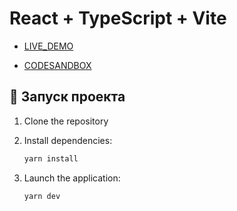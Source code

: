 # React + TypeScript + Vite

* [LIVE_DEMO](https://kulihaevgn.github.io/leadBolidTZ/)

* [CODESANDBOX](https://codesandbox.io/p/github/kulihaEvgn/leadBolidTZ/)

## 🚀 Запуск проекта

1. Clone the repository

2. Install dependencies:
   ```bash
   yarn install
3. Launch the application:
   ```bash
   yarn dev
